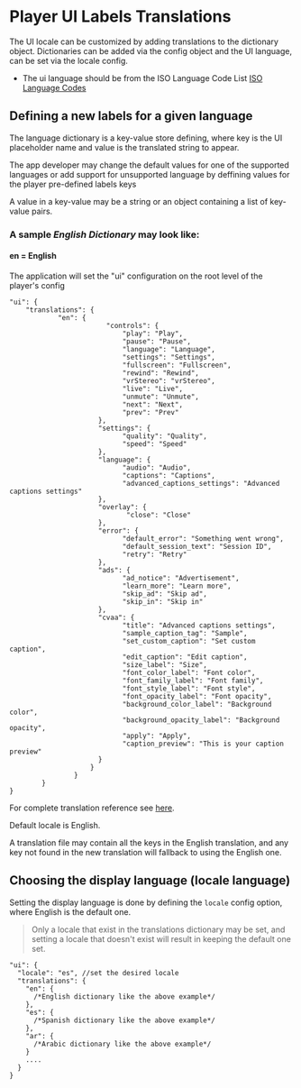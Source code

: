 # Player UI Labels Translations 

The UI locale can be customized by adding translations to the dictionary object.
Dictionaries can be added via the config object and the UI language, can be set via the locale config.

* The ui language should be from the ISO Language Code List [ISO Language Codes](https://datahub.io/core/language-codes)

## Defining a new labels for a given language 

The language dictionary is a key-value store defining, where key is the UI placeholder name and value is the translated string to appear.

The app developer may change the default values for one of the supported languages or add support for unsupported language by deffining values for the player pre-defined labels keys

A value in a key-value may be a string or an object containing a list of key-value pairs.

### A sample *English Dictionary* may look like:

#### en = English

The application will set the "ui" configuration on the root level of the player's config

```
"ui": {
	"translations": {
			"en": {
					    "controls": {
						    "play": "Play",
						    "pause": "Pause",
						    "language": "Language",
						    "settings": "Settings",
						    "fullscreen": "Fullscreen",
						    "rewind": "Rewind",
						    "vrStereo": "vrStereo",
						    "live": "Live",
						    "unmute": "Unmute",
						    "next": "Next",
						    "prev": "Prev"
					  },
					  "settings": {
						    "quality": "Quality",
						    "speed": "Speed"
					  },
					  "language": {
						    "audio": "Audio",
						    "captions": "Captions",
						    "advanced_captions_settings": "Advanced captions settings"
					  },
					  "overlay": {
					   		 "close": "Close"
					  },
					  "error": {
						    "default_error": "Something went wrong",
						    "default_session_text": "Session ID",
						    "retry": "Retry"
					  },
					  "ads": {
						    "ad_notice": "Advertisement",
						    "learn_more": "Learn more",
						    "skip_ad": "Skip ad",
						    "skip_in": "Skip in"
					  },
					  "cvaa": {
						    "title": "Advanced captions settings",
						    "sample_caption_tag": "Sample",
						    "set_custom_caption": "Set custom caption",
						    "edit_caption": "Edit caption",
						    "size_label": "Size",
						    "font_color_label": "Font color",
						    "font_family_label": "Font family",
						    "font_style_label": "Font style",
						    "font_opacity_label": "Font opacity",
						    "background_color_label": "Background color",
						    "background_opacity_label": "Background opacity",
						    "apply": "Apply",
						    "caption_preview": "This is your caption preview"
					  }
					}
				}
		}
}

```

For complete translation reference see [here](/translations/en.i18n.json).

Default locale is English.

A translation file may contain all the keys in the English translation, and any key not found in the new translation will fallback to using the English one.

## Choosing the display language (locale language)


Setting the display language is done by defining the `locale` config option, where English is the default one.

> Only a locale that exist in the translations dictionary may be set, and setting a locale that doesn't exist will result in keeping the default one set.

```
"ui": {
  "locale": "es", //set the desired locale
  "translations": {
    "en": {
      /*English dictionary like the above example*/
    },
    "es": {
      /*Spanish dictionary like the above example*/
    },
    "ar": {
      /*Arabic dictionary like the above example*/
    }
    ....
  }
}
```
